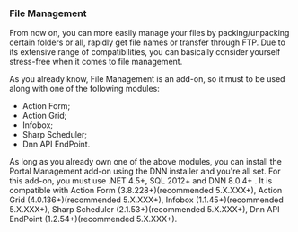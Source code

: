 ### File Management

From now on, you can more easily manage your files by packing/unpacking certain folders or all, rapidly get file names or transfer through FTP. Due to its extensive range of compatibilities, you can basically consider yourself stress-free when it comes to file management.

As you already know, File Management is an add-on, so it must to be used along with one of the following modules:
* Action Form;
* Action Grid;
* Infobox;
* Sharp Scheduler;
* Dnn API EndPoint.

As long as you already own one of the above modules, you can install the Portal Management add-on using the DNN installer and you're all set.
For this add-on, you must use .NET 4.5+, SQL 2012+ and DNN 8.0.4+ . It is compatible with Action Form (3.8.228+)(recommended 5.X.XXX+), Action Grid (4.0.136+)(recommended 5.X.XXX+), Infobox (1.1.45+)(recommended 5.X.XXX+), Sharp Scheduler (2.1.53+)(recommended 5.X.XXX+), Dnn API EndPoint (1.2.54+)(recommended 5.X.XXX+).